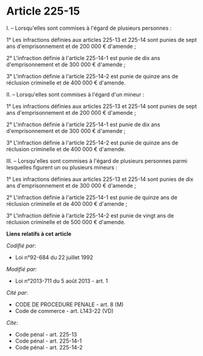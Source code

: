 # Article 225-15

I. – Lorsqu'elles sont commises à l'égard de plusieurs personnes :

1° Les infractions définies aux articles 225-13 et 225-14 sont punies de sept ans d'emprisonnement et de 200 000 € d'amende ;

2° L'infraction définie à l'article 225-14-1 est punie de dix ans d'emprisonnement et de 300 000 € d'amende ;

3° L'infraction définie à l'article 225-14-2 est punie de quinze ans de réclusion criminelle et de 400 000 € d'amende.

II. – Lorsqu'elles sont commises à l'égard d'un mineur :

1° Les infractions définies aux articles 225-13 et 225-14 sont punies de sept ans d'emprisonnement et de 200 000 € d'amende ;

2° L'infraction définie à l'article 225-14-1 est punie de dix ans d'emprisonnement et de 300 000 € d'amende ;

3° L'infraction définie à l'article 225-14-2 est punie de quinze ans de réclusion criminelle et de 400 000 € d'amende.

III. – Lorsqu'elles sont commises à l'égard de plusieurs personnes parmi lesquelles figurent un ou plusieurs mineurs :

1° Les infractions définies aux articles 225-13 et 225-14 sont punies de dix ans d'emprisonnement et de 300 000 € d'amende ;

2° L'infraction définie à l'article 225-14-1 est punie de quinze ans de réclusion criminelle et de 400 000 € d'amende ;

3° L'infraction définie à l'article 225-14-2 est punie de vingt ans de réclusion criminelle et de 500 000 € d'amende.

**Liens relatifs à cet article**

_Codifié par_:

  - Loi n°92-684 du 22 juillet 1992

_Modifié par_:

  - Loi n°2013-711 du 5 août 2013 - art. 1

_Cité par_:

  - CODE DE PROCEDURE PENALE - art. 8 (M)
  - Code de commerce - art. L143-22 (VD)

_Cite_:

  - Code pénal - art. 225-13
  - Code pénal - art. 225-14-1
  - Code pénal - art. 225-14-2
